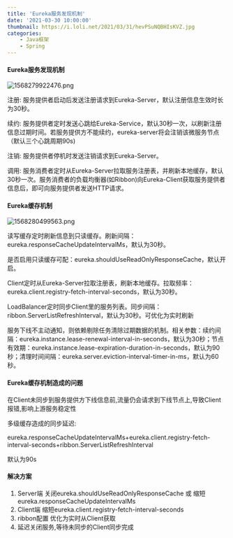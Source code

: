 ```yaml
---
title: 'Eureka服务发现机制'
date: '2021-03-30 10:00:00'
thumbnail: https://i.loli.net/2021/03/31/hevPSuNQBHIsKVZ.jpg
categories:
    - Java框架
    - Spring
---
```


#### Eureka服务发现机制

![1568279922476.png](https://i.loli.net/2021/03/31/2pUzOuiZRNKfWsb.png)

注册: 服务提供者启动后发送注册请求到Eureka-Server，默认注册信息生效时长为30秒。

续约: 服务提供者定时发送心跳给Eureka-Service，默认30秒一次，以刷新注册信息过期时间。若服务提供方不能续约，eureka-server将会注销该微服务节点（默认三个心跳周期90s)

注销: 服务提供者停机时发送注销请求到Eureka-Server。 

调用: 服务消费者定时从Eureka-Server拉取服务注册表，并刷新本地缓存，默认30秒一次。服务消费者的负载均衡器(如Ribbon)向Eureka-Client获取服务提供者信息后，即可向服务提供者发送HTTP请求。

#### Eureka缓存机制


![1568280499563.png](https://i.loli.net/2021/03/31/sMVvAl5u9c27Odz.png)

读写缓存定时刷新信息到只读缓存。刷新间隔：eureka.responseCacheUpdateIntervalMs，默认为30秒。

是否启用只读缓存可配：eureka.shouldUseReadOnlyResponseCache，默认开启。

Client定时从Eureka-Server拉取注册表，刷新本地缓存。拉取频率：eureka.client.registry-fetch-interval-seconds，默认为30秒。

LoadBalancer定时同步Client里的服务列表。同步间隔：ribbon.ServerListRefreshInterval，默认为30秒。可优化为实时刷新

服务下线不主动通知，则依赖剔除任务清除过期数据的机制。相关参数：续约间隔：eureka.instance.lease-renewal-interval-in-seconds，默认为30秒；节点有效期：eureka.instance.lease-expiration-duration-in-seconds，默认为90秒；清理时间间隔：eureka.server.eviction-interval-timer-in-ms，默认为60秒。

#### Eureka缓存机制造成的问题

在Client未同步到服务提供方下线信息前,流量仍会请求到下线节点上,导致Client报错,影响上游服务稳定性

多级缓存造成的同步延迟:

eureka.responseCacheUpdateIntervalMs+eureka.client.registry-fetch-interval-seconds+ribbon.ServerListRefreshInterval

默认为90s

#### 解决方案

1. Server端 关闭eureka.shouldUseReadOnlyResponseCache 或 缩短eureka.responseCacheUpdateIntervalMs
2. Client端 缩短eureka.client.registry-fetch-interval-seconds
3. ribbon配置 优化为实时从Client获取
4. 延迟关闭服务,等待未同步的Client同步完成